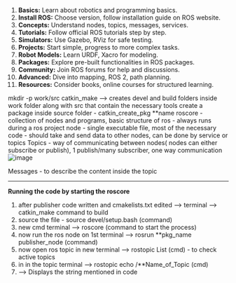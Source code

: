1. **Basics:** Learn about robotics and programming basics.
2. **Install ROS:** Choose version, follow installation guide on ROS website.
3. **Concepts:** Understand nodes, topics, messages, services.
4. **Tutorials:** Follow official ROS tutorials step by step.
5. **Simulators:** Use Gazebo, RViz for safe testing.
6. **Projects:** Start simple, progress to more complex tasks.
7. **Robot Models:** Learn URDF, Xacro for modeling.
8. **Packages:** Explore pre-built functionalities in ROS packages.
9. **Community:** Join ROS forums for help and discussions.
10. **Advanced:** Dive into mapping, ROS 2, path planning.
11. **Resources:** Consider books, online courses for structured learning.

mkdir -p work/src
catkin_make --> creates devel and build folders inside work folder along with src that contain the necessary tools
create a package inside source folder - catkin_create_pkg **name
roscore - collection of nodes and programs, basic structure of ros - always runs during a ros project
node - single executable file, most of the necessary code - should take and send data to other nodes, can be done by service or topics
Topics - way of communicating between nodes( nodes can either subscribe or publish), 
              1 publish/many subscriber, 
               one way communication
              ![image](https://github.com/JD7XD/ROSprep/assets/132233669/b96df0ca-37ae-4536-a6d0-d9538bda900b)


Messages - to describe the content inside the topic

--------------------------------------------------------------------------------------------------------------

**Running the code by starting the roscore**
1. after publisher code written and cmakelists.txt edited --> terminal --> catkin_make command to build
2. source the file - source devel/setup.bash (command)
3. new cmd terminal --> roscore (command to start the process)
4. now run the ros node on 1st terminal --> rosrun **pkg_name publisher_node (command)
5. now open ros topic in new terminal --> rostopic List (cmd) - to check active topics
6. in in the topic terminal --> rostopic echo /**Name_of_Topic (cmd)
7. --> Displays the string mentioned in code
